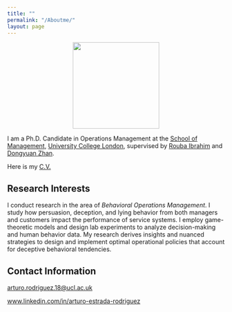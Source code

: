```yaml
---
title: ""
permalink: "/Aboutme/"
layout: page
---
```


<center><img src="https://arturoestrada.github.io/PhotoFrame.png" width=200></center>

I am a Ph.D. Candidate in Operations Management at the [School of Management](https://www.mgmt.ucl.ac.uk/), [University College London](https://www.ucl.ac.uk/), supervised by [Rouba Ibrahim](https://www.mgmt.ucl.ac.uk/people/roubaibrahim) and [Dongyuan Zhan](https://www.mgmt.ucl.ac.uk/people/dongyuanzhan). 

Here is my [C.V.](https://arturoestrada.github.io/CVArturoEstrada.pdf) 

## Research Interests

I conduct research in the area of *Behavioral Operations Management*. I study how persuasion, deception, and lying behavior from both managers and customers impact the performance of service systems. I employ game-theoretic models and design lab experiments to analyze decision-making and human behavior data. My research derives insights and nuanced strategies to design and implement optimal operational policies that account for deceptive behavioral tendencies.


## Contact Information

arturo.rodriguez.18@ucl.ac.uk

www.linkedin.com/in/arturo-estrada-rodriguez

